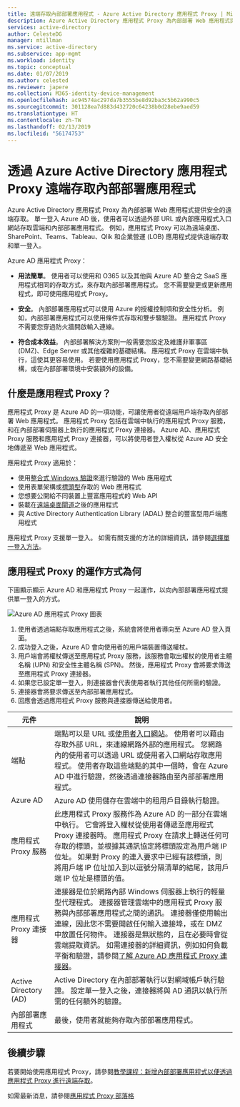 ```yaml
---
title: 遠端存取內部部署應用程式 - Azure Active Directory 應用程式 Proxy | Microsoft Docx
description: Azure Active Directory 應用程式 Proxy 為內部部署 Web 應用程式提供安全的遠端存取。 單一登入 Azure AD 後，使用者可以透過外部 URL 或內部應用程式入口網站存取雲端和內部部署應用程式。 例如，應用程式 Proxy 可以為遠端桌面、SharePoint、Teams、Tableau、Qlik 和企業營運 (LOB) 應用程式提供遠端存取和單一登入。
services: active-directory
author: CelesteDG
manager: mtillman
ms.service: active-directory
ms.subservice: app-mgmt
ms.workload: identity
ms.topic: conceptual
ms.date: 01/07/2019
ms.author: celested
ms.reviewer: japere
ms.collection: M365-identity-device-management
ms.openlocfilehash: ac94574ac297da7b3555be8d92ba3c5b62a990c5
ms.sourcegitcommit: 301128ea7d883d432720c64238b0d28ebe9aed59
ms.translationtype: HT
ms.contentlocale: zh-TW
ms.lasthandoff: 02/13/2019
ms.locfileid: "56174753"
---
```

# <a name="remote-access-to-on-premises-applications-through-azure-active-directorys-application-proxy"></a>透過 Azure Active Directory 應用程式 Proxy 遠端存取內部部署應用程式 

Azure Active Directory 應用程式 Proxy 為內部部署 Web 應用程式提供安全的遠端存取。 單一登入 Azure AD 後，使用者可以透過外部 URL 或內部應用程式入口網站存取雲端和內部部署應用程式。 例如，應用程式 Proxy 可以為遠端桌面、SharePoint、Teams、Tableau、Qlik 和企業營運 (LOB) 應用程式提供遠端存取和單一登入。

Azure AD 應用程式 Proxy：

- **用法簡單**。 使用者可以使用和 O365 以及其他與 Azure AD 整合之 SaaS 應用程式相同的存取方式，來存取內部部署應用程式。 您不需要變更或更新應用程式，即可使用應用程式 Proxy。 

- **安全**。 內部部署應用程式可以使用 Azure 的授權控制項和安全性分析。 例如，內部部署應用程式可以使用條件式存取和雙步驟驗證。 應用程式 Proxy 不需要您穿過防火牆開啟輸入連線。
 
- **符合成本效益**。 內部部署解決方案則一般需要您設定及維護非軍事區 (DMZ)、Edge Server 或其他複雜的基礎結構。 應用程式 Proxy 在雲端中執行，這使其更容易使用。 若要使用應用程式 Proxy，您不需要變更網路基礎結構，或在內部部署環境中安裝額外的設備。

## <a name="what-is-application-proxy"></a>什麼是應用程式 Proxy？
應用程式 Proxy 是 Azure AD 的一項功能，可讓使用者從遠端用戶端存取內部部署 Web 應用程式。 應用程式 Proxy 包括在雲端中執行的應用程式 Proxy 服務，和在內部部署伺服器上執行的應用程式 Proxy 連接器。 Azure AD、應用程式 Proxy 服務和應用程式 Proxy 連接器，可以將使用者登入權杖從 Azure AD 安全地傳遞至 Web 應用程式。

應用程式 Proxy 適用於：

* 使用[整合式 Windows 驗證](application-proxy-configure-single-sign-on-with-kcd.md)來進行驗證的 Web 應用程式  
* 使用表單架構或[標頭型](application-proxy-configure-single-sign-on-with-ping-access.md)存取的 Web 應用程式  
* 您想要公開給不同裝置上豐富應用程式的 Web API  
* 裝載在[遠端桌面閘道](application-proxy-integrate-with-remote-desktop-services.md)之後的應用程式  
* 與 Active Directory Authentication Library (ADAL) 整合的豐富型用戶端應用程式

應用程式 Proxy 支援單一登入。 如需有關支援的方法的詳細資訊，請參閱[選擇單一登入方法](what-is-single-sign-on.md#choosing-a-single-sign-on-method)。

## <a name="how-application-proxy-works"></a>應用程式 Proxy 的運作方式為何

下圖顯示顯示 Azure AD 和應用程式 Proxy 一起運作，以向內部部署應用程式提供單一登入的方式。

![Azure AD 應用程式 Proxy 圖表](./media/application-proxy/azureappproxxy.png)

1. 使用者透過端點存取應用程式之後，系統會將使用者導向至 Azure AD 登入頁面。 
2. 成功登入之後，Azure AD 會向使用者的用戶端裝置傳送權杖。
3. 用戶端會將權杖傳送至應用程式 Proxy 服務，該服務會取出權杖的使用者主體名稱 (UPN) 和安全性主體名稱 (SPN)。 然後，應用程式 Proxy 會將要求傳送至應用程式 Proxy 連接器。
4. 如果您已設定單一登入，則連接器會代表使用者執行其他任何所需的驗證。
5. 連接器會將要求傳送至內部部署應用程式。  
6. 回應會透過應用程式 Proxy 服務與連接器傳送給使用者。

| 元件 | 說明 |
| --------- | ----------- |
| 端點  | 端點可以是 URL 或[使用者入口網站](end-user-experiences.md)。 使用者可以藉由存取外部 URL，來連線網路外部的應用程式。 您網路內的使用者可以透過 URL 或使用者入口網站存取應用程式。 使用者存取這些端點的其中一個時，會在 Azure AD 中進行驗證，然後透過連接器路由至內部部署應用程式。|
| Azure AD | Azure AD 使用儲存在雲端中的租用戶目錄執行驗證。 |
| 應用程式 Proxy 服務 | 此應用程式 Proxy 服務作為 Azure AD 的一部分在雲端中執行。 它會將登入權杖從使用者傳遞至應用程式 Proxy 連接器時。 應用程式 Proxy 在請求上轉送任何可存取的標頭，並根據其通訊協定將標頭設定為用戶端 IP 位址。 如果對 Proxy 的連入要求中已經有該標頭，則將用戶端 IP 位址加入到以逗號分隔清單的結尾，該用戶端 IP 位址是標頭的值。|
| 應用程式 Proxy 連接器 | 連接器是位於網路內部 Windows 伺服器上執行的輕量型代理程式。 連接器管理雲端中的應用程式 Proxy 服務與內部部署應用程式之間的通訊。 連接器僅使用輸出連線，因此您不需要開啟任何輸入連接埠，或在 DMZ 中放置任何物件。 連接器是無狀態的，且在必要時會從雲端提取資訊。 如需連接器的詳細資訊，例如如何負載平衡和驗證，請參閱[了解 Azure AD 應用程式 Proxy 連接器](application-proxy-connectors.md)。|
| Active Directory (AD) | Active Directory 在內部部署執行以對網域帳戶執行驗證。 設定單一登入之後，連接器將與 AD 通訊以執行所需的任何額外的驗證。
| 內部部署應用程式 | 最後，使用者就能夠存取內部部署應用程式。 

## <a name="next-steps"></a>後續步驟
若要開始使用應用程式 Proxy，請參閱[教學課程：新增內部部署應用程式以便透過應用程式 Proxy 進行遠端存取](application-proxy-add-on-premises-application.md)。 

如需最新消息，請參閱[應用程式 Proxy 部落格](https://blogs.technet.com/b/applicationproxyblog/)



